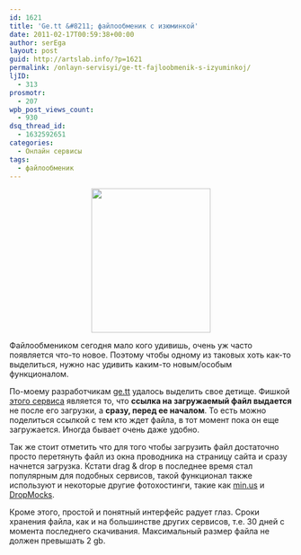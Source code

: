 ```yaml
---
id: 1621
title: 'Ge.tt &#8211; файлообменик с изюминкой'
date: 2011-02-17T00:59:38+00:00
author: serEga
layout: post
guid: http://artslab.info/?p=1621
permalink: /onlayn-servisyi/ge-tt-fajloobmenik-s-izyuminkoj/
ljID:
  - 313
prosmotr:
  - 207
wpb_post_views_count:
  - 930
dsq_thread_id:
  - 1632592651
categories:
  - Онлайн сервисы
tags:
  - файлообменик
---
```

<center>
  <a href="http://artslab.info/wp-content/uploads/gett.jpg"><img src="http://artslab.info/wp-content/uploads/ge_tt.jpg" alt="" title="ge_tt" width="212" height="257" class="alignnone size-full wp-image-1626" /></a>
</center>

Файлообмеником сегодня мало кого удивишь, очень уж часто появляется что-то новое. Поэтому чтобы одному из таковых хоть как-то выделиться, нужно нас удивить каким-то новым/особым функционалом.

По-моему разработчикам [ge.tt](http://ge.tt/) удалось выделить свое детище. Фишкой [этого сервиса](http://ge.tt/) является то, что **ссылка на загружаемый файл выдается** не после его загрузки, а **сразу, перед ее началом**. То есть можно поделиться ссылкой с тем кто ждет файла, в тот момент пока он еще загружается. Иногда бывает очень даже удобно.

Так же стоит отметить что для того чтобы загрузить файл достаточно просто перетянуть файл из окна проводника на страницу сайта и сразу начнется загрузка. Кстати drag & drop в последнее время стал популярным для подобных сервисов, такой функционал также используют и некоторые другие фотохостинги, такие как [min.us](http://min.us/) и [DropMocks](http://www.dropmocks.com/).

Кроме этого, простой и понятный интерфейс радует глаз. Сроки хранения файла, как и на большинстве других сервисов, т.е. 30 дней с момента последнего скачивания. Максимальный размер файла не должен превышать 2 gb.